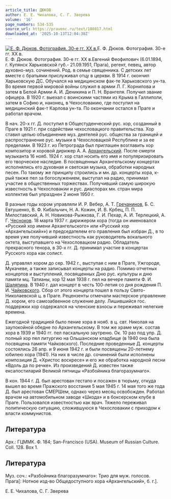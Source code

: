 ```yaml
---
article_title: ДЮКОВ
author: Е. Е. Чихалова, С. Г. Зверева
volume: '16'
page_numbers: 534-535
source_url: https://pravenc.ru/text/180817.html
downloaded_at: '2025-10-13T12:04:38Z'
---
```


[![Е. Ф. Дюков. Фотография. 30-е гг. ХХ в.](https://pravenc.ru/data/878/486/1234/i200.jpg "Кликните для увеличения картинки")](https://pravenc.ru/data/878/486/1234/i400.jpg)Е. Ф. Дюков. Фотография. 30-е гг. ХХ в.  
Е. Ф. Дюков. Фотография. 30-е гг. ХХ в.Евгений Феофилович (6.01.1894, г. Купянск Харьковской губ.- 21.09.1951, Прага), регент, певец, автор духовно-муз. сочинений. Род. в семье священника. С детских лет вместе с братьями прислуживал отцу в церкви. В 1914 г. окончил Харьковскую ДС. Обучался на медицинском фак-те Харьковского ун-та. Во время первой мировой войны служил в армии Л. Г. Корнилова и затем в Белой Армии А. И. Деникина и П. Н. Врангеля. Получил звание офицера. В 1920 г. выехал с воинскими частями из Крыма в Галлиполи, затем в Софию и, наконец, в Чехословакию, где поступил на медицинский фак-т Карлова ун-та. По окончании остался в Праге и работал врачом.

В нач. 20-х гг. Д. поступил в Общестуденческий рус. хор, созданный в Праге в 1921 г. при содействии чехословацкого правительства. Хор ставил целью объединение муз. деятелей рус. общества за границей и распространение рус. музыки в Чехословацкой Республике и за ее пределами. В 1923 г. из Петрограда был приглашен возглавить хор композитор и хоровой дирижер А. А. [Архангельский](<https://pravenc.ru/text/АРХАНГЕЛЬСКИЙ Александр Андреевич.html>). После смерти музыканта 16 нояб. 1924 г. хор стал носить его имя и популяризировать его творческое наследие. В посвященных Архангельскому концертах исполнялись его духовная и светская музыка, обработки народных песен. По такому же принципу строились и мн. др. концерты хора, к-рый также пел за богослужением, выступал на радио, принимал участие в общественных торжествах. Получивший самую широкую известность в Чехословакии и рус. диаспорах мн. стран мира коллектив был упразднен 2 июня 1950 г.

В разные годы хором управляли И. Р. Вебер, А. Т. [Гречанинов](https://pravenc.ru/text/Гречанинов.html), Б. С. Евтушенко, В. Ф. Кибальчич, Н. А. Кожин, И. В. Крбец, П. П. Милоставский, А. Н. Новикова-Рыжкова, Г. И. Пехар, А. И. Терлецкий, А. Г. [Чесноков](https://pravenc.ru/text/Чесноков.html). 18 марта 1937 г. дирижером хора (тогда он именовался «Русский хор имени Архангельского» или «Русский хор «Архангельский»») и председателем его правления был избран Д., в то время уже получивший известность как руководитель вокального октета, выступавшего на Чехословацком радио. Обладатель прекрасного тенора, в 30-х гг. Д. принимал участие в концертах Русского хора как солист.

Д. управлял хором до сер. 1942 г., выступая с ним в Праге, Ужгороде, Мукачеве, а также записывал концерты на радио. Помимо отчетных концертов и выступлений, посвященных Дню рус. культуры и дню памяти мц. Татианы, хор 12 мая 1938 г. пел на вечере памяти Ф. И. [Шаляпина](https://pravenc.ru/text/Шаляпина.html). В 1940 г. дал концерт в честь 100-летия со дня рождения П. И. [Чайковского](https://pravenc.ru/text/Чайковский.html). Сбор от этого концерта пошел в пользу Свято-Николаевской ц. в Праге. Рецензенты отмечали мастерское управление Д. хором, его самозабвенное служение делу. Лишившийся гос. поддержки хор содержался на членские взносы и переживал нелегкие времена.

Ежегодной традицией было пение хора в нояб. в ц. свт. Николая на заупокойной обедне по Архангельскому. В том же храме муж. состав хора в 1939 и 1940 гг. пел пасхальную заутреню. Ок. 10 раз под упр. Д. полный хор пел литургию на Ольшанском кладбище (в 1940 она была посвящена памяти Чайковского). Последние проведенные Д. концерты состоялись 26 апр. и 9 июня 1942 г. и были посвящены 20-летнему юбилею хора (1941). На них в числе др. сочинений были исполнены композиция Д. «Христос воскресе» и его же обработка народной песни «Вдоль да по речке». Из произведений Д. известен также ексапостиларий Великой пятницы «Разбойника благоразумнаго».

В кон. 1944 г. Д. был арестован гестапо и посажен в тюрьму, откуда вышел во время Пражского восстания 5 мая 1945 г. 14 мая того же года Д. был арестован СМЕРШем, однако через месяц освобожден. Работал врачом на автомобильном заводе «Шкода» и в боксерском клубе в Праге. Пользовался известностью как врач. Тяжело переживал политическую ситуацию, сложившуюся в Чехословакии с приходом к власти коммунистов.

## Литература

Арх.: ГЦММК. Ф. 184; San-Francisco (USA). Museum of Russian Culture. Coll. 128. Box 1.

## Литература

Муз. соч.: «Разбойника благоразумнаго»: Трио для муж. голосов. Прага[: Нотное изд-во Общедоступного хора «Архангельский», б. г.].

Е. Е. Чихалова, С. Г. Зверева
